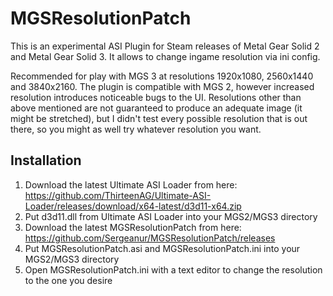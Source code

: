 # MGSResolutionPatch

This is an experimental ASI Plugin for Steam releases of Metal Gear Solid 2 and Metal Gear Solid 3.
It allows to change ingame resolution via ini config.

Recommended for play with MGS 3 at resolutions 1920x1080, 2560x1440 and 3840x2160.
The plugin is compatible with MGS 2, however increased resolution introduces noticeable bugs to the UI.
Resolutions other than above mentioned are not guaranteed to produce an adequate image (it might be stretched), but I didn't test every possible resolution that is out there, so you might as well try whatever resolution you want.

## Installation

1. Download the latest Ultimate ASI Loader from here: https://github.com/ThirteenAG/Ultimate-ASI-Loader/releases/download/x64-latest/d3d11-x64.zip
2. Put d3d11.dll from Ultimate ASI Loader into your MGS2/MGS3 directory
3. Download the latest MGSResolutionPatch from here: https://github.com/Sergeanur/MGSResolutionPatch/releases
4. Put MGSResolutionPatch.asi and MGSResolutionPatch.ini into your MGS2/MGS3 directory
5. Open MGSResolutionPatch.ini with a text editor to change the resolution to the one you desire
